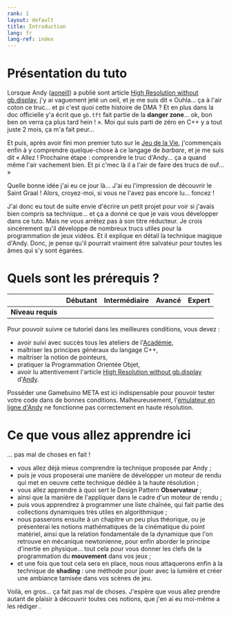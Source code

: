 ```yaml
---
rank: 1
layout: default
title: Introduction
lang: fr
lang-ref: index
---
```


# Présentation du tuto

Lorsque Andy ([aoneill](https://gamebuino.com/@aoneill)) a publié sont article [High Resolution without gb.display](https://gamebuino.com/creations/high-resolution-without-gb-display), j'y ai vaguement jeté un oeil, et je me suis dit « Ouhla... ça à l'air coton ce truc... et pi c'est quoi cette histoire de DMA ? Et en plus dans la doc officielle y'a écrit que `gb.tft` fait partie de la **danger zone**... ok, bon ben on verra ça plus tard hein ! ». Moi qui suis parti de zéro en C++ y a tout juste 2 mois, ça m'a fait peur...

Et puis, après avoir fini mon premier tuto sur le [Jeu de la Vie](https://m1cr0lab-gamebuino.github.io/gb-game-of-life/), j'commençais enfin à y comprendre quelque-chose à ce langage de *barbare*, et je me suis dit « Allez ! Prochaine étape : comprendre le truc d'Andy... ça a quand même l'air vachement bien. Et pi c'mec là il a l'air de faire des trucs de ouf... »

Quelle bonne idée j'ai eu ce jour là... J'ai eu l'impression de découvrir le Saint Graal ! Alors, croyez-moi, si vous ne l'avez pas encore lu... foncez !

J'ai donc eu tout de suite envie d'écrire un petit projet pour voir si j'avais bien compris sa technique... et ça a donné ce que je vais vous développer dans ce tuto. Mais ne vous arrêtez pas à son titre réducteur. Je crois sincèrement qu'il développe de nombreux trucs utiles pour la programmation de jeux vidéos. Et il explique en détail la technique magique d'Andy. Donc, je pense qu'il pourrait vraiment être salvateur pour toutes les âmes qui s'y sont égarées.


# Quels sont les prérequis ?

|                  | Débutant |            Intermédiaire           |             Avancé           | Expert |
|-----------------:|:--------:|:----------------------------------:|:----------------------------:|:------:|
|**Niveau requis** |          | <i class="fas fa-check faded"></i> | <i class="fas fa-check"></i> |        |

Pour pouvoir suivre ce tutoriel dans les meilleures conditions, vous devez :

- avoir suivi avec succès tous les ateliers de l'[Académie](https://gamebuino.com/academy),
- maîtriser les principes généraux du langage C++,
- maîtriser la notion de pointeurs,
- pratiquer la Programmation Orientée Objet,
- avoir lu attentivement l'article [High Resolution without gb.display](https://gamebuino.com/creations/high-resolution-without-gb-display) d'[Andy](https://gamebuino.com/@aoneill).

Posséder une Gamebuino META est ici indispensable pour pouvoir tester votre code dans de bonnes conditions. Malheureusement, l'[émulateur en ligne d'Andy](http://games.aoneill.com/meta-emulator/) ne fonctionne pas correctement en haute résolution.


# Ce que vous allez apprendre ici

... pas mal de choses en fait !

- vous allez déjà mieux comprendre la technique proposée par Andy ;
- puis je vous proposerai une manière de développer un moteur de rendu qui met en oeuvre cette technique dédiée à la haute résolution ;
- vous allez apprendre à quoi sert le Design Pattern **Observateur** ;
- ainsi que la manière de l'appliquer dans le cadre d'un moteur de rendu ;
- puis vous apprendrez à programmer une liste chaînée, qui fait partie des collections dynamiques très utiles en algorithmique ;
- nous passerons ensuite à un chapitre un peu plus théorique, ou je présenterai les notions mathématiques de la cinématique du point matériel, ainsi que la relation fondamentale de la dynamique que l'on retrouve en mécanique newtonienne, pour enfin aborder le principe d'inertie en physique... tout cela pour vous donner les clefs de la programmation du **mouvement** dans vos jeux ;
- et une fois que tout cela sera en place, nous nous attaquerons enfin à la technique de **shading** : une méthode pour jouer avec la lumière et créer une ambiance tamisée dans vos scènes de jeu.

Voilà, en gros... ça fait pas mal de choses. J'espère que vous allez prendre autant de plaisir à découvrir toutes ces notions, que j'en ai eu moi-même a les rédiger <i class="far fa-smile"></i>.
